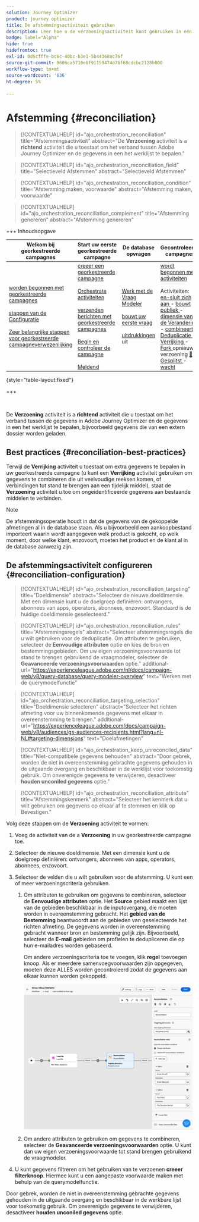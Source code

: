 ```yaml
---
solution: Journey Optimizer
product: journey optimizer
title: De afstemmingsactiviteit gebruiken
description: Leer hoe u de verzoeningsactiviteit kunt gebruiken in een georkestreerde campagne
badge: label="Alpha"
hide: true
hidefromtoc: true
exl-id: 0d5cfffe-bc6c-40bc-b3e1-5b44368ac76f
source-git-commit: 9606ca5710e6f91159474d76f68cdcbc2128b000
workflow-type: tm+mt
source-wordcount: '636'
ht-degree: 5%

---
```


# Afstemming {#reconciliation}

>[!CONTEXTUALHELP]
>id="ajo_orchestration_reconciliation"
>title="Afstemmingsactiviteit"
>abstract="De **Verzoening** activiteit is a **richtend** activiteit die u toestaat om het verband tussen Adobe Journey Optimizer en de gegevens in een het werklijst te bepalen."

>[!CONTEXTUALHELP]
>id="ajo_orchestration_reconciliation_field"
>title="Selectieveld Afstemmen"
>abstract="Selectieveld Afstemmen"

>[!CONTEXTUALHELP]
>id="ajo_orchestration_reconciliation_condition"
>title="Afstemming maken, voorwaarde"
>abstract="Afstemming maken, voorwaarde"

>[!CONTEXTUALHELP]
>id="ajo_orchestration_reconciliation_complement"
>title="Afstemming genereren"
>abstract="Afstemming genereren"

+++ Inhoudsopgave

| Welkom bij georkestreerde campagnes | Start uw eerste georkestreerde campagne | De database opvragen | Gecontroleerde campagnes |
|---|---|---|---|
| [ worden begonnen met georkestreerde campagnes ](../gs-orchestrated-campaigns.md)<br/><br/>[ stappen van de Configuratie ](../configuration-steps.md)<br/><br/>[ Zeer belangrijke stappen voor georkestreerde campagneverwezenlijking ](../gs-campaign-creation.md) | [ creeer een georkestreerde campagne ](../create-orchestrated-campaign.md)<br/><br/>[ Orchestrate activiteiten ](../orchestrate-activities.md)<br/><br/>[ verzenden berichten met georkestreerde campagnes ](../send-messages.md)<br/><br/>[ Begin en controleer de campagne ](../start-monitor-campaigns.md)<br/><br/>[ Meldend ](../reporting-campaigns.md) | [ Werk met de Vraag Modeler ](../orchestrated-query-modeler.md)<br/><br/>[ bouwt uw eerste vraag ](../build-query.md)<br/><br/>[ uitdrukkingen ](../edit-expressions.md) uit | [ wordt begonnen met activiteiten ](about-activities.md)<br/><br/> Activiteiten:<br/>[ en-sluit zich aan ](and-join.md) - [ bouwt publiek ](build-audience.md) - [ dimensie van de Verandering ](change-dimension.md) - [ combineert ](combine.md) - [ Deduplicatie ](deduplication.md) - [ Verrijking ](enrichment.md) - [ Fork ](fork.md) opnieuw verzoening [&#128279;](reconciliation.md) - [ Gesplitst ](split.md) - [ wacht ](wait.md) |

{style="table-layout:fixed"}

+++

<br/>

De **Verzoening** activiteit is a **richtend** activiteit die u toestaat om het verband tussen de gegevens in Adobe Journey Optimizer en de gegevens in een het werklijst te bepalen, bijvoorbeeld gegevens die van een extern dossier worden geladen.

## Best practices {#reconciliation-best-practices}

Terwijl de **Verrijking** activiteit u toestaat om extra gegevens te bepalen in uw georkestreerde campagne (u kunt een **Verrijking** activiteit gebruiken om gegevens te combineren die uit veelvoudige reeksen komen, of verbindingen tot stand te brengen aan een tijdelijk middel), staat de **Verzoening** activiteit u toe om ongeidentificeerde gegevens aan bestaande middelen te verbinden.

>[!NOTE]
>De afstemmingsoperatie houdt in dat de gegevens van de gekoppelde afmetingen al in de database staan.  Als u bijvoorbeeld een aankoopbestand importeert waarin wordt aangegeven welk product is gekocht, op welk moment, door welke klant, enzovoort, moeten het product en de klant al in de database aanwezig zijn.

## De afstemmingsactiviteit configureren {#reconciliation-configuration}

>[!CONTEXTUALHELP]
>id="ajo_orchestration_reconciliation_targeting"
>title="Doeldimensie"
>abstract="Selecteer de nieuwe doeldimensie. Met een dimensie kunt u de doelgroep definiëren: ontvangers, abonnees van apps, operators, abonnees, enzovoort. Standaard is de huidige doeldimensie geselecteerd."

>[!CONTEXTUALHELP]
>id="ajo_orchestration_reconciliation_rules"
>title="Afstemmingsregels"
>abstract="Selecteer afstemmingsregels die u wilt gebruiken voor de deduplicatie. Om attributen te gebruiken, selecteer de **Eenvoudige attributen** optie en kies de bron en bestemmingsgebieden. Om uw eigen verzoeningsvoorwaarde tot stand te brengen gebruikend de vraagmodeler, selecteer de **Geavanceerde verzoeningsvoorwaarden** optie."
>additional-url="https://experienceleague.adobe.com/nl/docs/campaign-web/v8/query-database/query-modeler-overview" text="Werken met de querymodelfunctie"

>[!CONTEXTUALHELP]
>id="ajo_orchestration_reconciliation_targeting_selection"
>title="Doeldimensie selecteren"
>abstract="Selecteer het richten afmeting voor uw binnenkomende gegevens met elkaar in overeenstemming te brengen."
>additional-url="https://experienceleague.adobe.com/docs/campaign-web/v8/audiences/gs-audiences-recipients.html?lang=nl-NL#targeting-dimensions" text="Doelafmetingen"

>[!CONTEXTUALHELP]
>id="ajo_orchestration_keep_unreconciled_data"
>title="Niet-compatibele gegevens behouden"
>abstract="Door gebrek, worden de niet in overeenstemming gebrachte gegevens gehouden in de uitgaande overgang en beschikbaar in de werklijst voor toekomstig gebruik. Om onverenigde gegevens te verwijderen, desactiveer **houden unconiled gegevens** optie."

>[!CONTEXTUALHELP]
>id="ajo_orchestration_reconciliation_attribute"
>title="Afstemmingskenmerk"
>abstract="Selecteer het kenmerk dat u wilt gebruiken om gegevens op elkaar af te stemmen en klik op Bevestigen."

Volg deze stappen om de **Verzoening** activiteit te vormen:

1. Voeg de activiteit van de a **Verzoening** in uw georkestreerde campagne toe.

1. Selecteer de nieuwe doeldimensie. Met een dimensie kunt u de doelgroep definiëren: ontvangers, abonnees van apps, operators, abonnees, enzovoort.

1. Selecteer de velden die u wilt gebruiken voor de afstemming. U kunt een of meer verzoeningscriteria gebruiken.

   1. Om attributen te gebruiken om gegevens te combineren, selecteer de **Eenvoudige attributen** optie. Het **Source** gebied maakt een lijst van de gebieden beschikbaar in de inputovergang, die moeten worden in overeenstemming gebracht. Het **gebied van de Bestemming** beantwoordt aan de gebieden van geselecteerde het richten afmeting. De gegevens worden in overeenstemming gebracht wanneer bron en bestemming gelijk zijn. Bijvoorbeeld, selecteer de **E-mail** gebieden om profielen te dedupliceren die op hun e-mailadres worden gebaseerd.

      Om andere verzoeningscriteria toe te voegen, klik **regel** toevoegen knoop. Als er meerdere samenvoegvoorwaarden zijn opgegeven, moeten deze ALLES worden gecontroleerd zodat de gegevens aan elkaar kunnen worden gekoppeld.

      ![](../assets/workflow-reconciliation-criteria.png)

   1. Om andere attributen te gebruiken om gegevens te combineren, selecteer de **Geavanceerde verzoeningsvoorwaarden** optie. U kunt dan uw eigen verzoeningsvoorwaarde tot stand brengen gebruikend de vraagmodeler.

1. U kunt gegevens filtreren om het gebruiken van te verzoenen **creeer filterknoop**. Hiermee kunt u een aangepaste voorwaarde maken met behulp van de querymodelfunctie.

Door gebrek, worden de niet in overeenstemming gebrachte gegevens gehouden in de uitgaande overgang en beschikbaar in de werkbare lijst voor toekomstig gebruik. Om onverenigde gegevens te verwijderen, desactiveer **houden unconiled gegevens** optie.
